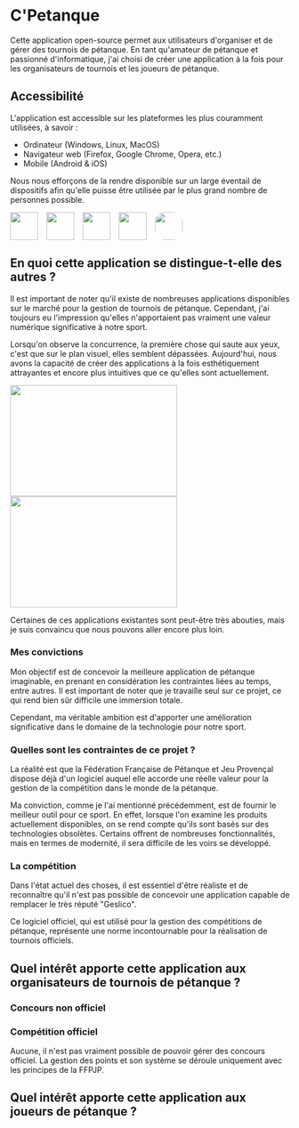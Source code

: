 # C'Petanque

Cette application open-source permet aux utilisateurs d'organiser et de gérer des tournois de pétanque. En tant qu'amateur de pétanque et passionné d'informatique, j'ai choisi de créer une application à la fois pour les organisateurs de tournois et les joueurs de pétanque.

## Accessibilité

L'application est accessible sur les plateformes les plus couramment utilisées, à savoir :
<ul>
    <li>
    Ordinateur (Windows, Linux, MacOS)
    </li>
    <li>
    Navigateur web (Firefox, Google Chrome, Opera, etc.)
    </li>
    <li>
    Mobile (Android & iOS)
    </li>
</ul>

Nous nous efforçons de la rendre disponible sur un large éventail de dispositifs afin qu'elle puisse être utilisée par le plus grand nombre de personnes possible.

<div style="display: flex; gap: 15px;">
    <img src="https://www.freeiconspng.com/thumbs/windows-icon-png/system-windows-icon-png-4.png" width="50"/>
    <img src="https://upload.wikimedia.org/wikipedia/commons/thumb/f/f1/Icons8_flat_linux.svg/2048px-Icons8_flat_linux.svg.png" width="50"/>
    <img src="https://upload.wikimedia.org/wikipedia/commons/thumb/a/ab/Icon-Mac.svg/768px-Icon-Mac.svg.png" width="50"/>
    <img src="https://cdn-icons-png.flaticon.com/512/518/518705.png" width="50"/>
    <img style="border-radius: 18px;" src="https://styles.redditmedia.com/t5_5nujb/styles/communityIcon_jzcz4agt54ib1.jpg" width="50"/>
</div>

## En quoi cette application se distingue-t-elle des autres ?

Il est important de noter qu'il existe de nombreuses applications disponibles sur le marché pour la gestion de tournois de pétanque. Cependant, j'ai toujours eu l'impression qu'elles n'apportaient pas vraiment une valeur numérique significative à notre sport.

Lorsqu'on observe la concurrence, la première chose qui saute aux yeux, c'est que sur le plan visuel, elles semblent dépassées. Aujourd'hui, nous avons la capacité de créer des applications à la fois esthétiquement attrayantes et encore plus intuitives que ce qu'elles sont actuellement.

<img width="300" height="200" src="https://www.comite-gers-petanque-jp.fr/images/comite/ressources/gc1.PNG">
<img width="300" height="200" src="https://media.toucharger.com/download/315x188/sport/e13ab71b-visual-petanque.jpg">
<br>

Certaines de ces applications existantes sont peut-être très abouties, mais je suis convaincu que nous pouvons aller encore plus loin.

### Mes convictions

Mon objectif est de concevoir la meilleure application de pétanque imaginable, en prenant en considération les contraintes liées au temps, entre autres. Il est important de noter que je travaille seul sur ce projet, ce qui rend bien sûr difficile une immersion totale.

Cependant, ma véritable ambition est d'apporter une amélioration significative dans le domaine de la technologie pour notre sport.

### Quelles sont les contraintes de ce projet ?

La réalité est que la Fédération Française de Pétanque et Jeu Provençal dispose déjà d'un logiciel auquel elle accorde une réelle valeur pour la gestion de la compétition dans le monde de la pétanque.

Ma conviction, comme je l'ai mentionné précédemment, est de fournir le meilleur outil pour ce sport. En effet, lorsque l'on examine les produits actuellement disponibles, on se rend compte qu'ils sont basés sur des technologies obsolètes. Certains offrent de nombreuses fonctionnalités, mais en termes de modernité, il sera difficile de les voirs se développé.

### La compétition
    
Dans l'état actuel des choses, il est essentiel d'être réaliste et de reconnaître qu'il n'est pas possible de concevoir une application capable de remplacer le très réputé "Geslico".

Ce logiciel officiel, qui est utilisé pour la gestion des compétitions de pétanque, représente une norme incontournable pour la réalisation de tournois officiels.

## Quel intérêt apporte cette application aux organisateurs de tournois de pétanque ?

### Concours non officiel



### Compétition officiel

Aucune, il n'est pas vraiment possible de pouvoir gérer des concours officiel. La gestion des points et son système se déroule uniquement avec les principes de la FFPJP.

## Quel intérêt apporte cette application aux joueurs de pétanque ?
